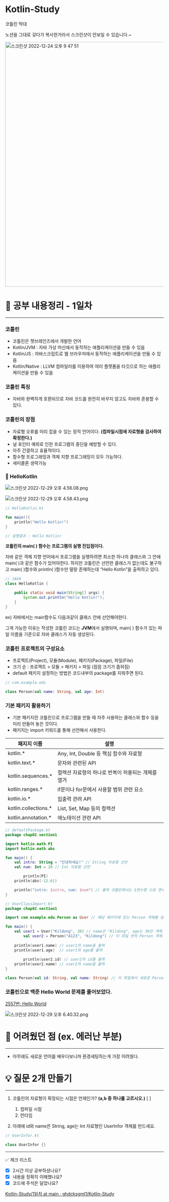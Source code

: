 # Kotlin-Study

코틀린 딱대

노션을 그대로 갖다가 복사한거라서 스크린샷이 안보일 수 있습니다.~

<img width="776" alt="스크린샷 2022-12-24 오후 9 47 51" src="https://user-images.githubusercontent.com/79779676/209934309-8d791a42-5ddf-4849-be61-6bbd90e822c6.png">

# 📘 공부 내용정리 - 1일차

---

### 코틀린

- 코틀린은 젯브레인즈에서 개발한 언어
- Kotlin/JVM : 자바 가상 머신에서 동작하는 애플리케이션을 만들 수 있음
- Kotlin/JS : 자바스크립트로 웹 브라우저에서 동작하는 애플리케이션을 만들 수 있음
- Kotlin/Native : LLVM 컴파일러를 이용하여 여러 플랫폼을 타깃으로 하는 애플리케이션을 만들 수 있음

### 코틀린 특징

- 자바와 완벽하게 호환되므로 자바 코드를 완전히 바꾸지 않고도 자바와 혼용할 수 있다.

### 코틀린의 장점

- 자료형 오류를 미리 잡을 수 있는 정적 언어이다. **(컴파일시점에 자료형을 검사하여 확정한다.)**
- 널 포인터 예외로 인한 프로그램의 중단을 예방할 수 있다.
- 아주 간결하고 효율적이다.
- 함수형 프로그래밍과 객체 지향 프로그래밍이 모두 가능하다.
- 세미콜론 생략가능

### 🙌 HelloKotlin

![스크린샷 2022-12-29 오후 4.56.08.png](https://s3-us-west-2.amazonaws.com/secure.notion-static.com/db9c5ce4-b9ba-44e7-8d93-ce7ace9fab73/%E1%84%89%E1%85%B3%E1%84%8F%E1%85%B3%E1%84%85%E1%85%B5%E1%86%AB%E1%84%89%E1%85%A3%E1%86%BA_2022-12-29_%E1%84%8B%E1%85%A9%E1%84%92%E1%85%AE_4.56.08.png)

![스크린샷 2022-12-29 오후 4.58.43.png](https://s3-us-west-2.amazonaws.com/secure.notion-static.com/ddfaaa2a-76c7-46a5-b441-6e5c370bbe08/%E1%84%89%E1%85%B3%E1%84%8F%E1%85%B3%E1%84%85%E1%85%B5%E1%86%AB%E1%84%89%E1%85%A3%E1%86%BA_2022-12-29_%E1%84%8B%E1%85%A9%E1%84%92%E1%85%AE_4.58.43.png)

```kotlin
// HelloKotlin.kt

fun main(){
	println("Hello Kotlin!")
}

// 실행결과 : Hello Kotlin!
```

**코틀린의 main( ) 함수는 프로그램의 실행 진입점이다.**

자바 같은 객체 지향 언어에서 프로그램을 실행하려면 최소한 하나의 클래스와 그 안에 main( )과 같은 함수가 있어야한다. 하지만 코틀린은 선언한 클래스가 없는데도 불구하고 main( )함수와 println( )함수만 딸랑 존재하는데 “Hello Kotlin”을 출력하고 있다.

```java
// JAVA
class HelloKotlin {

	public static void main(String[] args) {
		System.out.println("Hello Kotlin!");
	}
}
```

ex) 자바에서는 main함수도 다음과같이 클래스 안에 선언해야한다.

그게 가능한 이유는 작성한 코틀린 코드는 **JVM**에서 실행되며, main( ) 함수가 있는 파일 이름을 기준으로 자바 클래스가 자동 생성된다.

### 코틀린 프로젝트의 구성요소

- 프로젝트(Project), 모듈(Module), 패키지(Package), 파일(File)
- 크기 순 : 프로젝트 > 모듈 > 패키지 > 파일 (점점 크기가 좁혀짐)
- default 패키지 설정하는 방법은 코드내부의 package를 지워주면 된다.

```kotlin
// com.example.edu

class Person(val name: String, val age: Int)
```

### 기본 패키지 활용하기

- 기본 패키지란 코틀린으로 프로그램을 만들 때 자주 사용하는 클래스와 함수 등을 미리 만들어 놓은 것이다.
- 패키지는 import 키워드를 통해 선언해서 사용한다.

| 패지지 이름 | 설명 |
| --- | --- |
| kotlin.* | Any, Int, Double 등 핵심 함수와 자료형 |
| kotlin.text.* | 문자와 관련된 API |
| kotlin.sequences.* | 컬렉션 자료형의 하나로 반복이 허용되는 개체를 열거 |
| kotlin.ranges.* | if문이나 for문에서 사용할 범위 관련 요소 |
| kotlin.io.* | 입출력 관려 API |
| kotlin.collections.* | List, Set, Map 등의 컬렉션 |
| kotlin.annotation.* | 애노테이션 관련 API |

```kotlin
// defaultPackage.kt
package chap02.section1

import kotlin.math.PI
import kotlin.math.abs

fun main() {
    val intro: String = "안녕하세요!" // String 자료형 선언
    val num: Int = 20 // Int 자료형 선언

		println(PI)
    println(abs(-12.6))

    println("intro: $intro, num: $num") // 출력 코틀린에서는 $변수명 으로 변수를 출력할 수 있다.
}
```

```kotlin
// UserClassImport.kt
package chap02.section1

import com.example.edu.Person as User // 해당 패키지에 있는 Person 객체를 임포트해온다. 하지만, 이 클래스에서는 User로 이름을 정의한다.

fun main() {
    val user1 = User("Kildong", 30) // name은 "Kildong", age는 30인 객체 생성
		val user2 = Person("A123", "Kildong") // 이 파일 안의 Person 객체 생성
    
    println(user1.name) // user1의 name을 출력
    println(user1.age)  // user1의 age를 출력
		
		println(user2.id) // user2의 id를 출력
    println(user2.name) // user2의 name을 출력
}

class Person(val id: String, val name: String) // 이 파일에서 새로운 Person 객체를 정의한다.
```

### 코틀린으로 백준 Hello World 문제를 풀어보았다.

[2557번: Hello World](https://www.acmicpc.net/problem/2557)

![스크린샷 2022-12-29 오후 6.40.32.png](https://s3-us-west-2.amazonaws.com/secure.notion-static.com/2ea849d3-040f-43e6-a1d8-c2c7e38146eb/%E1%84%89%E1%85%B3%E1%84%8F%E1%85%B3%E1%84%85%E1%85%B5%E1%86%AB%E1%84%89%E1%85%A3%E1%86%BA_2022-12-29_%E1%84%8B%E1%85%A9%E1%84%92%E1%85%AE_6.40.32.png)

# 🥲 어려웠던 점 (ex. 에러난 부분)

---

- 아무래도 새로운 언어를 배우다보니까 환경세팅하는게 가장 어려웠다.

# 💡 질문 2개 만들기

---

1. 코틀린의 자료형이 확정되는 시점은 언제인가? **(a,b 중 하나를 고르시오.)**   [       ]
    1. 컴파일 시점
    2. 런타임

1. 아래에 id와 name은 String, age는 Int 자료형인 UserInfor 객체를 만드세요.

```kotlin
// UserInfor.kt

class UserInfor {}
```

---

<aside>
✅ 체크 리스트

- [x]  2시간 이상 공부하셨나요?
- [x]  내용을 정확히 이해했나요?
- [x]  코드에 주석은 달았나요?
</aside>

[Kotlin-Study/1일차 at main · ghdcksgml1/Kotlin-Study](https://github.com/ghdcksgml1/Kotlin-Study/tree/main/1%EC%9D%BC%EC%B0%A8)

<br><br><br><br>

# 📘 공부 내용정리 - 2일차

---

### val과 var의 차이점

- val : 최초로 지정한 변수의 값으로 초기화하고 더 이상 바꿀 수 없는 읽기 전용 변수가 된다. **(java의 final)**
- var : 최초로 지정한 변수의 초깃값이 있더라고 값을 바꿀 수 있다.

**(책에서는 val로 변수를 선언해 놓고, 변경해야 할 때 var로 바꾸는 방법을 권장하고 있음)**

![스크린샷 2022-12-30 오후 1.35.02.png](https://s3-us-west-2.amazonaws.com/secure.notion-static.com/07309e86-da18-4bbd-8d95-ca369732c613/%E1%84%89%E1%85%B3%E1%84%8F%E1%85%B3%E1%84%85%E1%85%B5%E1%86%AB%E1%84%89%E1%85%A3%E1%86%BA_2022-12-30_%E1%84%8B%E1%85%A9%E1%84%92%E1%85%AE_1.35.02.png)

```kotlin
val username = "Kildong" // 코틀린이 자료형을 추론하여 username의 자료형을 String으로 결정한다.
var username // (Error!) 자료형을 지정하지 않은 변수는 사용할 수 없다.
```

**정리 : 값을 할당하지 않으면서 변수를 선언할 수는 없다.**

```kotlin
// ValVar.kt
package chap02.section2

fun main( ) {
    val number = 10 // number 변수는 Int형으로 추론
    var language = "Korean" // language 변수는 String으로 추론
    val secondNumber: Int = 20 // secondNumber 변수는 자료형을 Int형으로 명시적으로 지정
    language = "English" // var 키워드로 선언한 변수는 값을 다시 할당할 수 있음

    println("number: $number") // number 출력
    println("language: $language") // language 출력 (기존 Korean에서 English로 바뀌었다.)
    println("secondNumber: $secondNumber") // secondNumber 출력
}
```

### 변수명을 지을 때 주의사항

- 변수 이름은 123abc와 같이 숫자로 시작하면 안 된다.
- 변수 이름에는 while, if와 같이 코틀린에서 사용되는 키워드를 쓸 수 없다.
- 변수 이름은 의미 있는 단어를 사용하여 만드는 것이 좋다.
- 여러 단어를 사용하여 변수 이름을 지을 때 카멜 표기법을 사용하는 것이 좋다. (ex. userName, userInfor)

### 자료형 (참조형과 기본형)

- 기본형 : int, double, long, float **(JAVA 기준)**
- 참조형 : String, Integer, Double, Date **(JAVA 기준)**

코틀린은 참조형만 사용한다. **(기존에 성능 최적화를 위해 참조형을 기본형으로 바꾸는 불필요한 작업을 없애줌.)**

참조형만 사용하는 것 같지만, 컴파일 과정을 거치면 참조형이 기본형으로 바뀐다. (자동으로 최적화 수행)

## 코틀린의 자료형

### 정수 자료형

| 자료형 | 크기 | 값의 범위 |
| --- | --- | --- |
| Long | 8바이트(64비트) | -2^63 ~ 2^63-1 |
| Int | 4바이트(32비트) | -2^31 ~ 2^31-1 |
| Short | 2바이트(16비트) | -2^15 ~ 2^15-1 |
| Byte | 1바이트(8비트) | -2^7 ~ 2^7-1 |

### 부호가 없는 정수 자료형 (unsigned)

| 자료형 | 크기 | 값의 범위 |
| --- | --- | --- |
| ULong | 8바이트(64비트) | 2^64-1 |
| UInt | 4바이트(32비트) | 2^32-1 |
| UShort | 2바이트(16비트) | 2^16-1 |
| UByte | 1바이트(8비트) | 2^8-1 |

💡 **꿀팁 : 언더스코어로 자릿값을 구분할 수 있다.**

```kotlin
val number: Int = 1_000_000 // 백만
```

### 실수 자료형

| 자료형 | 크기 | 값의 범위 |
| --- | --- | --- |
| Double | 8바이트(64비트) | 약 4.9E - 324 ~ 1.7E + 308 |
| Float | 4바이트(32비트) | 약 1.4E - 45 ~ 3.4E + 38 |

```kotlin
val exp01 = 3.14 // Double
val exp02 = 3.14F // Float
```

💡 **꿀팁 : 부동 소수점 옮기기**

```kotlin
val exp03 = 3.14E2 // 314
val exp04 = 3.14E-2 // 0.0314
```

```kotlin
// MinMax.kt
package chap02.section2

fun main() {
    println("Byte min: ${Byte.MIN_VALUE}, max: ${Byte.MAX_VALUE}")
    println("Short min: ${Short.MIN_VALUE}, max: ${Short.MAX_VALUE}")
    println("Int min: ${Int.MIN_VALUE}, max: ${Int.MAX_VALUE}")
    println("Long min: ${Long.MIN_VALUE}, max: ${Long.MAX_VALUE}")
    println("Float min: ${Float.MIN_VALUE}, max: ${Float.MAX_VALUE}")
    println("Double min: ${Double.MIN_VALUE}, max: ${Double.MAX_VALUE}")
}

-- 실행결과 --
Byte min: -128, max: 127
Short min: -32768, max: 32767
Int min: -2147483648, max: 2147483647
Long min: -9223372036854775808, max: 9223372036854775807
Float min: 1.4E-45, max: 3.4028235E38
Double min: 4.9E-324, max: 1.7976931348623157E308
```

### 논리 자료형

| 자료형 | 크기 | 값의 범위 |
| --- | --- | --- |
| Boolean | 1비트 | true, false |

```kotlin
val isOpen = true // Boolean형으로 추론
val isUploaded: Boolean // 변수를 선언만 한 경우 자료형을 반드시 명시
```

### 문자 자료형 (음수 존재 x)

| 자료형 | 크기 | 값의 범위 |
| --- | --- | --- |
| Char | 2바이트(16비트) | 0 ~ 2^15 - 1 |

```kotlin
val ch = 'c' // ch는 Char로 추론
val ch2: Char // 변수를 선언만 한 경우 자료형을 반드시 명시
```

```kotlin
val ch = 'A'
println("${ch + 1}") // B

val chNum: Char = 65 // (Error!) 숫자를 사용하여 선언하는 것은 금지
val code: Int = 65
val chFromCode: Char = code.toChar() // code에 해당하는 문자를 할당
println(chFromCode) // A

val ch4: Char = 'ab' // (Error!) 두개 이상의 문자를 담을 수 없다.
```

```kotlin
// StringTest.kt
package chap02.section2

fun main() {
    var str1: String = "Hello"
    var str2: String = "World"
    var str3: String = "Hello"

    println("str1 === str2: ${str1 === str2}")
    println("str1 === str3: ${str1 === str3}")
}

-- 실행결과 --
str1 === str2: false
str1 === str3: true
```

str1과 str3는 같은 문자열을 사용하기 때문에 같은 곳을 참조해서 ‘===’결과 true가 반환됨.

### 형식화된 다중 문자열 출력해 보기

```kotlin
// FormattedString.kt
package chap02.section2

fun main() {
    val num = 10
    val formattedString = """
        var a = 6
        var b = "Kotlin"
        println(a + num)
        """
    println(formattedString)
}

-- 실행결과 --
				var a = 6
        var b = "Kotlin"
        println(a + num)
```

### 자료형에 별명 붙이기

- typealias 라는 키워드를 사용한다.

```kotlin
typealias Username = String // String을 Username이라고 부를게~
val user: Username = "Kildong" // String자료형 선언
```

### null을 허용한 변수 검사하기

- 코틀린은 변수를 사용할 때 반드시 값이 할당되어 있어야 한다는 원칙이 있다.
- 만약 값이 할당되지 않은 변수를 사용하면 코틀린에서 오류가 발생한다.
- null 상태인 변수를 허용하려면 물음표(?) 기호를 사용해 선언해야 한다.

```kotlin
// NullTest.kt
package chap02.section3

fun main() {
    var str1: String = "Hello Kotlin"
    str1 = null // (Error!)
    println("str1: $str1")
}

---------------------------------------

package chap02.section3

fun main() {
    var str1: String? = "Hello Kotlin"
    str1 = null
    println("str1: $str1")
}
```

### 세이프 콜

- 세이프 콜이란 null이 할당되어 있을 가능성이 있는 변수를 검사하여 안전하게 호출할 수 있도록 도와주는 기법을 말한다.
- 호출할 변수 뒤에 ?.를 작성하면 된다.

```kotlin
println("str1: ${str1?.length}") // str1을 세이프 콜로 안전하게 호출
```

### non-null 단정 기호

- non-null은 변수에 할당된 값이 null이 아님을 단정하므로 컴파일러가 null 검사 없이 무시한다.
- 하지만, 실행 중에 NPE을 발생시킨다.

### 세이프 콜과 엘비스 연산자를 활용한 안전하게 null 사용하기

- 엘비스 연산자는 변수가 null인지 아닌지 검사하여 null이 아니라면 왼쪽 식을 그대로 실행하고, null이라면 오른쪽 식을 진행한다. (3항 연산자)

```kotlin
// SafeCallandElvis.kt
package chap02.section3

fun main() {
    var str1: String? = "Hello Kotlin"
    str1 = null

    println("str1: $str1 length: ${str1?.length ?: -1}")
}
```

### 자료형 변환

- 코틀린에서는 자바와는 다르게 자료형이 자동으로 변환되지 않는다. 따라서, 자료형을 바꿔주는 메서드를 활용해야한다.

```kotlin
val a: Int = 1
val b: Double = a // (Error!)
val c: Int = 1.1 // (Error!)
---------------------------

val b: Double = a.toDouble()
```

### 이중 등호(==)와 삼중 등호(===)

- 이중등호(==) : 단순히 값만 비교할 때 이중 등호를 사용한다.
- 삼중등호(===) : 값과 상관없이 참조가 동일하면 true를 반환한다.

```kotlin
package chap02.section3

fun main() {
    val a: Int = 128
    val b = a
    println(a === b) // 자료형이 기본형인 int형이 되어 값이 동일하므로 true

    var c: Int? = a
    val d: Int? = a
    val e: Int? = c
    c = 129
    println(c == d) // 값의 내용만 비교하는 경우 동일하므로 true
    println(c === d) // 값의 내용은 같지만 참조 주소를 비교해 다른 객체(주소 다름)이므로 false
    println(c === e) // 값의 내용도 같고 참조된 객체도 동일(주소 동일)하므로 true
}
```

Int?형으로 선언하게되면 참조형으로 저장된다. **(Int형은 겉으론 참조형이지만 자바 클래스 변환과정에서 기본형으로 변환됨.)**

![스크린샷 2022-12-30 오후 4.21.26.png](https://s3-us-west-2.amazonaws.com/secure.notion-static.com/8993646e-82d3-48c0-a96c-4d012a42a803/%E1%84%89%E1%85%B3%E1%84%8F%E1%85%B3%E1%84%85%E1%85%B5%E1%86%AB%E1%84%89%E1%85%A3%E1%86%BA_2022-12-30_%E1%84%8B%E1%85%A9%E1%84%92%E1%85%AE_4.21.26.png)

### 스마트 캐스트

- 어떤 값이 정수일 수도 있고, 실수일 수도 있을 때 그때마다 자료형을 변환해야하는 번거로움을 해소해주는 객체
- Number를 사용한다.

```kotlin
// NumberTest.kt
package chap02.section3

fun main() {
    var test: Number = 12.2
    println("${test}")

    test = 12
    println("$test")

    test = 120L
    println("$test")

    test += 12.0f
    println("$test")
}
```

### 자료형 검사하기 (자바의 instance of)

- 변수의 자료형을 알아낼 때에는 is 키워드를 사용하면 된다.
- is의 왼쪽 항의 변수가 오른쪽 항의 자료형과 같으면 true를, 아니면 false를 반환한다.

```kotlin
package chap02.section3

fun main() {
    val num = 256

    if(num is Int){ // num이 Int일 때
        println(num)
    } else if(num !is Int) { // num이 Int가 아닐 때
        println("Not a Int")
    }
}
```

### as에 의한 스마트 캐스트

- as는 형 변환이 가능하지 않으면 예외를 발생 시킨다.

```kotlin
val x: String = y as String

// y가 null이 아니면 String으로 형 변환되어 x에 할당된다. y가 null이면 형 변환을 할 수 없으므로
// 예외가 발생한다.

// null 가능성까지 고려하여 예외 발생을 피하려고 하는 경우 아래와 같이 작성 가능
val x: String? = y as? String
```

### 묵시적 변환

- Any형은 자료형이 특별히 정해지지 않은 경우에만 사용한다. **(JAVA의 Object와 비슷하다.)**
- 모든 클래스의 부모클래스이다.

```kotlin
// AnyCasting.kt
package chap02.section3

fun main() {
    var a: Any = 1
    a = 20L
    a = "asdfasf" // 어떠한 형 변환을 하더라도 예외가 발생하지 않는다.
    println("a: $a type: ${a.javaClass}")
}
```

```kotlin
// AnyArgTest.kt
package chap02.section3

fun main() {
    check("hello") // 문자열 인자
    check(5) // Int형 인자
}

fun check(x: Any) { // Any이기 때문에 유연하게 인자를 받을 수 있다.
    if (x is String) {
        println("x is String: $x")
    }
    if (x is Int) {
        println("x is Int: $x")
    }

}
```

### 산술 연산자의 종류

![스크린샷 2022-12-30 오후 4.38.26.png](https://s3-us-west-2.amazonaws.com/secure.notion-static.com/bc81fe89-7ec0-48ef-ba70-3fc0819be17a/%E1%84%89%E1%85%B3%E1%84%8F%E1%85%B3%E1%84%85%E1%85%B5%E1%86%AB%E1%84%89%E1%85%A3%E1%86%BA_2022-12-30_%E1%84%8B%E1%85%A9%E1%84%92%E1%85%AE_4.38.26.png)

### 대입 연산자

![스크린샷 2022-12-30 오후 4.40.57.png](https://s3-us-west-2.amazonaws.com/secure.notion-static.com/74af91da-1b3b-41fa-96fb-24e71d392655/%E1%84%89%E1%85%B3%E1%84%8F%E1%85%B3%E1%84%85%E1%85%B5%E1%86%AB%E1%84%89%E1%85%A3%E1%86%BA_2022-12-30_%E1%84%8B%E1%85%A9%E1%84%92%E1%85%AE_4.40.57.png)

### 증가 감소 연산자

![스크린샷 2022-12-30 오후 4.41.30.png](https://s3-us-west-2.amazonaws.com/secure.notion-static.com/5817352e-098e-4728-86c1-711a88f421c4/%E1%84%89%E1%85%B3%E1%84%8F%E1%85%B3%E1%84%85%E1%85%B5%E1%86%AB%E1%84%89%E1%85%A3%E1%86%BA_2022-12-30_%E1%84%8B%E1%85%A9%E1%84%92%E1%85%AE_4.41.30.png)

### 비교 연산자

![스크린샷 2022-12-30 오후 4.42.07.png](https://s3-us-west-2.amazonaws.com/secure.notion-static.com/c44666cc-0af1-43d8-a589-6073249fb1fa/%E1%84%89%E1%85%B3%E1%84%8F%E1%85%B3%E1%84%85%E1%85%B5%E1%86%AB%E1%84%89%E1%85%A3%E1%86%BA_2022-12-30_%E1%84%8B%E1%85%A9%E1%84%92%E1%85%AE_4.42.07.png)

![스크린샷 2022-12-30 오후 4.42.26.png](https://s3-us-west-2.amazonaws.com/secure.notion-static.com/d5bf07ad-1e46-4194-b8d7-9c76cbacf024/%E1%84%89%E1%85%B3%E1%84%8F%E1%85%B3%E1%84%85%E1%85%B5%E1%86%AB%E1%84%89%E1%85%A3%E1%86%BA_2022-12-30_%E1%84%8B%E1%85%A9%E1%84%92%E1%85%AE_4.42.26.png)

### 논리 연산자

![스크린샷 2022-12-30 오후 4.42.53.png](https://s3-us-west-2.amazonaws.com/secure.notion-static.com/3e3e3407-6d9b-434c-a8bb-77400c6be5a7/%E1%84%89%E1%85%B3%E1%84%8F%E1%85%B3%E1%84%85%E1%85%B5%E1%86%AB%E1%84%89%E1%85%A3%E1%86%BA_2022-12-30_%E1%84%8B%E1%85%A9%E1%84%92%E1%85%AE_4.42.53.png)

### 비트 연산자

![스크린샷 2022-12-30 오후 4.45.40.png](https://s3-us-west-2.amazonaws.com/secure.notion-static.com/8b925abd-773a-4c2e-8c7c-4d688133fc69/%E1%84%89%E1%85%B3%E1%84%8F%E1%85%B3%E1%84%85%E1%85%B5%E1%86%AB%E1%84%89%E1%85%A3%E1%86%BA_2022-12-30_%E1%84%8B%E1%85%A9%E1%84%92%E1%85%AE_4.45.40.png)

```kotlin
// BitsShift.kt
package chap02.section4

fun main() {
    var x = 4
    var y = 0b0000_1010
    var z = 0x0F

    println("x shl 2 -> ${x shl 2}")
    println("x.inv( ) -> ${x.inv()}")

    println("y shr 2 -> ${y/4}, ${y shr 2}")
    println("x shl 4 -> ${x*16}, ${x shl 4}")
    println("z shl 4 -> ${z*16}, ${z shl 4}")

    x= 64
    println("x shr 4 -> ${x/4}, ${x shr 2}")
}

-- 실행 결과 --
x shl 2 -> 16
x.inv( ) -> -5
y shr 2 -> 2, 2
x shl 4 -> 64, 64
z shl 4 -> 240, 240
x shr 4 -> 16, 16

// LogicalBitwise.kt
package chap02.section4

fun main() {
    val number1 = 12
    val number2 = 25
    val result: Int

    result = number1 or number2
    println(result)
}

-- 실행 결과 --
29
```

# 🥲 어려웠던 점 (ex. 에러난 부분)

---

### 이중 등호와 삼중 등호 부분

- 코틀린에서는 모든 변수 선언을 할때 자료형을 참조형으로 선언한다. 코틀린의 참조형은 자바 클래스로 변환 될때에는 기본형으로 바뀌게 되는데, 특이하게 null을 허용하는 변수를 선언할 때에는 자바 클래스로 변환을 하더라고 참조형으로 남아있다.

```kotlin
val x: String? = "abcd"
```

# 💡 질문 2개 만들기

---

1. 아래 코드의 실행결과를 작성하시오.

```kotlin
// StringTest.kt
package chap02.section2

fun main() {
    var str1: String = "Hello"
    var str3: String = "Hello"

    println("str1 === str3: ${str1 === str3}")
}

-- 실행결과 --
str1 === str3: true
```

이번 강의에서 위과 같은 코드가 나왔을때 문자열이 같기 때문에 같은 객체를 가리키므로, 실행결과가 true가 나온것을 알 수 있었다.

**그렇다면, 아래의 실행결과는?**

```kotlin
fun main( ) {
	val num: Int = 3

	val str1: String = "ab$num"
	val str2: String = "ab$num"

	println(str1 === str2)
}

// 실행결과 : 
```

1. xor 연산을 이용해 값을 swap하는 코드를 짜보세요.

```kotlin
fun main {
	var a: Int = 10
	var b: Int = 20

	// 코드삽입 //

	////////////

	println("a: $a")
	println("b: $b")

}
```

---

<aside>
✅ 체크 리스트

- [x]  2시간 이상 공부하셨나요?
- [x]  내용을 정확히 이해했나요?
- [x]  코드에 주석은 달았나요?
</aside>

[Kotlin-Study/2일차/KotlinProgramming at main · ghdcksgml1/Kotlin-Study](https://github.com/ghdcksgml1/Kotlin-Study/tree/main/2%EC%9D%BC%EC%B0%A8/KotlinProgramming)

<br><br><br><br>

# 📘 공부 내용정리

---

![스크린샷 2023-01-02 오전 9.44.01.png](https://s3-us-west-2.amazonaws.com/secure.notion-static.com/cfa23c9d-1944-4363-b0a6-a3dad39373e3/%E1%84%89%E1%85%B3%E1%84%8F%E1%85%B3%E1%84%85%E1%85%B5%E1%86%AB%E1%84%89%E1%85%A3%E1%86%BA_2023-01-02_%E1%84%8B%E1%85%A9%E1%84%8C%E1%85%A5%E1%86%AB_9.44.01.png)

1. fun 키워드로 함수 선언 시작하기
- 모든 함수는 fun이라는 키워드로 시작한다. 덧셈 함수도 마찬가지로 함수를 선언하기 위하여 fun 키워드를 사용했다.
1. 함수 이름 짓기
2. 매개변수 정의하기
- 매개변수는 쉼표(,)와 함께 여러 개를 지정할 수 있고 반드시 콜론(:)과 함께 자료형을 명시해 주어야 합니다. 덧셈 함수는 a와 b라는 매개변수를 통해 더할 값을 입력받습니다. 매개변수의 자료형은 모두 Int형으로 명시했다.
1. 반환값의 자료형 명시하기
- 함수가 반환하는 값이 있다면 반환값의 자료형도 반드시 명시해야 한다.
1. 함수의 본문 완성하기
2. 값 반환하기
- 반환값이 없다면 이 과정은 생략 가능하다.

```kotlin
fun 함수 이름([변수 이름: 자료형, 변수 이름: 자료형..]): [반환값의 자료형] {
	표현식..
	[return 반환값]
}
```

### sum( ) 함수 선언하고 호출하기

```kotlin
// sumFunc.kt
package chap03.section1

fun sum(a: Int, b: Int): Int = a + b

fun main() {
    val result1 = sum(3, 2)
    val result2 = sum(6, 7)

    println(result1)
    println(result2)
}
```

### 인자와 매개변수의 차이

- 매개변수와 인자는 같은 역할을 하는 것처럼 보이기 때문에 착각하기 쉽다. 하지만 이 둘은 명확하게 구분할 수 있는 개념이다. 함수를 선언할 때는 매개변수라고 함수를 호출할 때는 인자라고 부른다.
- ex) a: Int, b: Int 부분이 매개변수, sum(3, 2)에서 3, 2는 인자

### 함수의 호출과 메모리

```kotlin
// MaxFunc.kt
package chap03.section1

import java.lang.Integer.max

fun main() { // 최초의 스택 프레임
    val num1 = 10
    val num2 = 3
    val result: Int

    result = max(10, 3) // 두 번째 스택 프레임
}

fun max(a: Int, b: Int) = if (a>b) a else b
```

![스크린샷 2023-01-02 오전 10.03.20.png](https://s3-us-west-2.amazonaws.com/secure.notion-static.com/937c47ab-9f7f-4f58-823e-f839160749b2/%E1%84%89%E1%85%B3%E1%84%8F%E1%85%B3%E1%84%85%E1%85%B5%E1%86%AB%E1%84%89%E1%85%A3%E1%86%BA_2023-01-02_%E1%84%8B%E1%85%A9%E1%84%8C%E1%85%A5%E1%86%AB_10.03.20.png)

### 반환값이 없는 함수

- 함수의 반환값은 생략할 수 있다. 예를 들어, 두 인자를 그대로 출력하는 함수는 값을 반환하지 않아도 된다.
- return문은 생략할 수 있다. 그 대신 반환값의 자료형을 Unit으로 지정하거나 생략할 수 있습니다.

```kotlin
func printSum(a: Int, b: Int): Unit {
		println("sum of $a and $b is ${a+b}")
}
```

Unit과 void의 차이점

- Unit은 자바의 void형과 대응한다. 하지만 void는 정말로 아무것도 반환하지 않고 Unit은 특수한 객체를 반환한다는 차이점이 있다.

### 매개변수 제대로 활용하기

- 인자가 들어오지 않았을때 default값을 지정할 수 있다.

```kotlin
fun add(name: String, email: String = "default") { }

// email이 인자로 들어오지 않을 경우 email = "default"가 된다.
// 매개변수에 기본값이 들어있지 않을 경우, 모든 인자를 채워넣어줘야 한다.
```

```kotlin
// DefaultParameter.kt
package chap03.section1

fun main() {
    val name = "홍길동"
    val email = "hong@example.kr"

    add(name)
    add(name, email)
    add("둘리", "dooly@example.kr")
    defaultArgs()
    defaultArgs(200)

}

fun add(name: String, email: String = "default") {
    val output = "${name}님의 이메일은 ${email}입니다."
    println(output)
}

fun defaultArgs(x: Int = 100, y: Int = 200) {
    println(x+y)

}
```

### 매개변수 이름과 함께 함수 호출하기

- 매개변수가 너무 많은 함수를 호출하다 보면 매개변수의 순서가 헷갈릴 수 있다. 그래서 코틀린은 매개변수의 이름과 함께 인자를 전달하는 방법을 제공한다.

```kotlin
// NamedParam.kt
package chap03.section1

fun main() {
    namedParam(x = 200, z = 100)
    namedParam(z = 150) // z는 기본값을 지정하지 않았으므로 꼭 넣어줘야한다.

}

fun namedParam(x: Int = 100, y: Int = 200, z: Int) {
    println(x + y + z)

}
```

### 매개변수의 개수가 고정되지 않은 함수 사용하기

- 가변 인자를 사용하면, 같은 역할을 하는데 매개변수만 늘어나는 함수를 한가지 기능으로 묶어줄 수 있다.
- 변수명 앞에 vararg 키워드를 넣어준다.

```kotlin
//VarargsTest
package chap03.section1

fun main() {
    normalVarargs(1,2,3,4)
    normalVarargs(4,5,6)
}

fun normalVarargs(vararg counts: Int) {
    for (num in counts) {
        print("$num ")
    }
    println()
}
```

### 함수형 프로그래밍이란?

- 함수형 프로그래밍은 순수 함수를 작성하여 프로그램의 부작용을 줄이는 프로그래밍 기법
- 순수 함수 : 함수에 같은 인자를 넣었을 때 항상 같은 결과를 반환하는 함수 **(부작용이 없는 함수),** 그리고 부작용이 없는 함수는 함수 외부의 어떤 상태도 바꾸지 않는다.
- 순수 함수가 아닌 함수의 예

```kotlin
fun check( ) {
		val test = User.grade( ) // check() 함수에 없는 외부의 User 객체를 사용한다.
		if (test != null) process(test) // 변수 test는 User.grade()의 실행 결과에 따라 달라진다.
}
```

### 람다식

- 다른 함수의 인자로 넘기는 함수
- 함수의 결괏값으로 반환하는 함수
- 변수에 저장하는 함수

```kotlin
{x,y -> x+y}
```

### 일급 객체의 특징

- 일급 객체는 함수의 인자로 전달할 수 있다.
- 일급 객체는 함수의 반환값에 사용할 수 있다.
- 일급 객체는 변수에 담을 수 있다.

람다식의 경우 일급 객체의 특징을 가진 이름 없는 함수

### 고차 함수

- 다른 함수를 인자로 사용하거나 함수를 결괏값으로 반환하는 함수

```kotlin
fun main() {
		println(highFunc({x, y -> x + y}, 10, 20)) // 람다식 함수를 인자로 넘긴다.
}

fun highFunc(sum: (Int, Int) -> Int, a: Int, b: Int): Int = sum(a,b) // sum 매개변수는 함수
```

![스크린샷 2023-01-02 오전 11.01.17.png](https://s3-us-west-2.amazonaws.com/secure.notion-static.com/5b475845-65be-4ed4-a525-145832632513/%E1%84%89%E1%85%B3%E1%84%8F%E1%85%B3%E1%84%85%E1%85%B5%E1%86%AB%E1%84%89%E1%85%A3%E1%86%BA_2023-01-02_%E1%84%8B%E1%85%A9%E1%84%8C%E1%85%A5%E1%86%AB_11.01.17.png)

### 일반 함수를 인자나 반환값으로 사용하는 고차 함수

```kotlin
// FuncArgument.kt
package chap03.section3

fun main() {
    val res1 = sum(3, 2)
    val res2 = mul(sum(3,3), 2)
    
    println("res1: $res1, res2: $res2")
}

fun sum(a: Int, b: Int) = a+b
fun mul(a: Int, b: Int) = a*b
```

```kotlin
// 변수에 할당하는 람다식 함수 작성하기
// HighOrderTest
package chap03.section3

fun main() {
    var result: Int
    val multi = {x: Int, y:Int -> x * y}
    result = multi(10,20)
    println(result)
}
```

- 람다 표현식 **(아래는 모두 같은 표현이다.)**

```kotlin
val multi: (Int, Int) -> Int = {x: Int, y: Int -> x * y} // 생략되지 않은 전체 표현
val multi = {x: Int, y: Int -> x * y} // 선언 자료형 생략
val multi: (Int, Int) -> Int = {x, y -> x * y}
```

- 매개변수에 람다식 함수를 이용한 고차 함수

```kotlin
// HighOrderTest2.kt
package chap03.section3

fun main() {
    var result: Int
    result = highOrder({x,y -> x+y}, 10, 20)
    println(result)
}

fun highOrder(sum: (Int, Int) -> Int, a: Int, b: Int): Int {
    return sum(a,b);
}
```

- 인자와 반환값이 없는 람다식 함수

```kotlin
// HighOrderTest3.kt
package chap03.section3

fun main() {
    val out: () -> Unit = {println("Hello World!")}

    out()
    val new = out
    new()
}
```

- 값에 의한 호출로 람다식 사용하기

```kotlin
// CallByValue.kt
package chap03.section3

fun main() {
    val result = callByValue(lambda())
    println(result)
}

fun callByValue(b: Boolean): Boolean {
    println("callByValue function")
    return b
}

val lambda: () -> Boolean = {
    println("lambda function")
    true
}

-- 실행 결과 --
lambda function
callByValue function
true
```

- 람다식 이름을 사용해 호출하기

```kotlin
// CallByName.kt
package chap03.section3

fun main() {
    val result = callByName(otherLambda)
    println(result)
}

fun callByName(b: () -> Boolean): Boolean {
    println("callByName function")
    return b()
}

val otherLambda: () -> Boolean = {
    println("otherLambda function")
    true
}

-- 실행 결과 --
callByName function
otherLambda function
true
```

### 다른 함수의 참조에 의한 일반 함수 호출

- 람다식으로 선언한 자리에 일반 함수를 넣어주면 오류가 난다. 하지만 앞에 :: 를 붙여주면 일반함수도 람다식 자리에 넣어줄 수 있다.

```kotlin
// FunctionReference.kt
package chap03.section3

fun main() {
    val res1 = funcParam(3, 2, ::sum2)
    println(res1)
    
    hello(::text) // hello({x,y -> text(x,y)}) 과 같다.
    
    val likeLambda = ::sum2 // 일반 변수에 값처럼 할당할 수도 있다.
    println(likeLambda(6,6))
}

fun sum2(a: Int, b: Int) = a+b

fun text(a: String, b: String) = "Hi! $a $b"

fun funcParam(a: Int, b: Int, c: (Int, Int) -> Int): Int {
    return c(a,b)
}

fun hello(body: (String, String) -> String): Unit {
    println(body("Hello", "World"))
    
}
```

- 람다식의 매개변수 테스트하기

```kotlin
// ParamCount.kt
package chap03.section3

fun main() {
    noParam({ "Hello World!" })
    noParam { "Hello World!" }
}

fun noParam(out: () -> String) = println(out())
```

- 2개의 람다식을 매개변수로 가진 함수의 사용

```kotlin
// TwoLambdaParam.kt
package chap03.section3

fun main() {
    twoLambda({a,b -> "First $a $b"}, {"Second $it"})
    twoLambda({a,b -> "First $a $b"}) {"Second $it"}
}

fun twoLambda(first: (String, String) -> String,
    second: (String) -> String) {
    println(first("OneParam", "TwoParam"))
    println(second("OneParam"))
}
```

# 💡 질문 2개 만들기

---

1. 아래와 같이 정의된 람다식 안에 함수 sum을 넣으려면 어떻게 해야하는가?

```kotlin
fun main() {
		println(customFunc([빈칸], 10, 20))
}

fun customFunc(first: (Int, Int) -> Int, a: Int, b: Int): Int {
 		return first(a,b)
}

fun sum(a: Int, b: Int) = a + b

-- 실행 결과 --
30
```

1. 다음 람다식 중 잘못된 람다식은 ?? (p.121 참고)
    1. val lambda = {a: String, b: String → “$a $b”}
    2. val lambda: (String, String) → String = {”$a $b”}
    3. val lambda: (String, String) → String = {a: String, b: String → “$a $b”}

---

<aside>
✅ 체크 리스트

- [x]  2시간 이상 공부하셨나요?
- [x]  내용을 정확히 이해했나요?
- [x]  코드에 주석은 달았나요?
</aside>

[Kotlin-Study/3일차/KotlinProgramming/src/chap03 at main · ghdcksgml1/Kotlin-Study](https://github.com/ghdcksgml1/Kotlin-Study/tree/main/3%EC%9D%BC%EC%B0%A8/KotlinProgramming/src/chap03)
